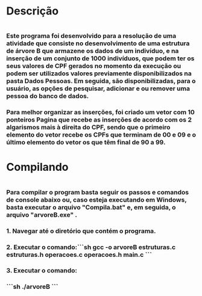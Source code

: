 <h1>Descrição<h1>
<h3>Este programa foi desenvolvido para a resolução de uma atividade que
consiste no desenvolvimento de uma estrutura de árvore B que armazene os 
dados de um indivíduo, e na inserção de um conjunto de 1000 indivíduos, 
que podem ter os seus valores de CPF gerados no momento da execução ou 
podem ser utilizados valores previamente disponibilizados na pasta Dados 
Pessoas. Em seguida, são disponibilizadas, para o usuário, as opções de
pesquisar, adicionar e ou remover uma pessoa do banco de dados.<h3>
<h3>Para melhor organizar as inserções, foi criado um vetor com 10 ponteiros 
Pagina que recebe as inserções de acordo com os 2 algarismos mais à direita 
do CPF, sendo que o primeiro elemento do vetor recebe os CPFs que terminam 
de 00 e 09 e o último elemento do vetor os que têm final de 90 a 99.<h3>
  
<h1>Compilando<h1>
<h3>Para compilar o program basta seguir os passos e comandos de console abaixo ou,
caso esteja executando em Windows, basta executar o arquivo "Compila.bat" e,
em seguida, o arquivo "arvoreB.exe" .<h3>
  
  <h3>1. Navegar até o diretório que contém o programa.<h3>
  <h3>2. Executar o comando:```sh gcc -o arvoreB estruturas.c estruturas.h operacoes.c operacoes.h main.c ```
  <h3>3. Executar o comando: <h3> ```sh ./arvoreB ```

  
